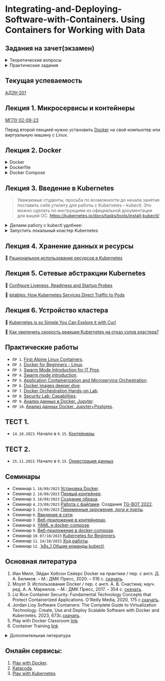 # Integrating-and-Deploying-Software-with-Containers. Using Containers for Working with Data
## Задания на зачет(экзамен)

<details>
<summary> Теоретические вопросы </summary>


 1. Микросервисы и контейнеры.
 2. Платформы Docker.
 3. Основные компоненты Docker. Привести пример.
 4. Основные компоненты Docker Composer. YAML и docker-compose.
 5. Архитектура Docker. Часто используемые команды Docker при создании проекта для анализа данных.
 6. Dockerfile. Основные компоненты.
 7. Распространение образов. Dockerhub. Github.
 8. Cредств оркестрации и кластеризации в экосистеме Docker: Swarm и fleet.
 9. Cредств оркестрации и кластеризации в экосистеме Docker:  Kubernetes и Mesos.
 10. Обеспечение безопасности контейнеров и связанные с этим ограничения.
 11. Kubernetes.
    
</details>

<details>
<summary> Практические задания </summary>
 
- Проект [ticket1](https://github.com/BosenkoTM/exam_prepare_icud_1_2_sem/tree/main#%D0%BF%D1%80%D0%BE%D0%B5%D0%BA%D1%82-ticket1);
 
- Проект [ticket2](https://github.com/BosenkoTM/exam_prepare_icud_1_2_sem/tree/main#%D0%BF%D1%80%D0%BE%D0%B5%D0%BA%D1%82-ticket2);
  
- Проект [ticket2.2](https://github.com/BosenkoTM/exam_prepare_icud_1_2_sem/tree/main#%D0%BF%D1%80%D0%BE%D0%B5%D0%BA%D1%82-ticket22).
 
</details>

## Текущая успеваемость
 [АДЭУ-201](https://docs.google.com/spreadsheets/d/1rldI1A9V3_WH9H8McTe3qNr6o0migXObak8nKQSQg-E/edit?usp=sharing)
 
## Лекция 1. Микросервисы и контейнеры
[МГПУ 02-09-23](/lectures/1%20-%20intro%20Применение%20контейнеров.pptx)

Перед второй лекцией нужно установить [Docker](https://docs.docker.com/get-docker/) на свой компьютер или виртуальную машину с Linux.

## Лекция 2. Docker

<details>
<summary> Docker </summary>
 
🔹 [Сеть контейнеров — это не сложно](https://habr.com/ru/company/timeweb/blog/558612/)

🔹 [Overview of Docker CLI](https://docs.docker.com/engine/reference/run/)

🔹 [10 команд для Docker, без которых вам не обойтись](https://tproger.ru/translations/top-10-docker-commands/)

🔹 [Как начать использовать Docker в своих проектах](https://tproger.ru/translations/how-to-start-using-docker/)

🔹 [50 вопросов по Docker, которые задают на собеседованиях, и ответы на них](https://habr.com/ru/company/southbridge/blog/528206/)

</details>

<details>
<summary> Dockerfile </summary>

🔹 [20 лучших практик по работе с Dockerfile](https://habr.com/ru/company/domclick/blog/546922/)

🔹 [ENTRYPOINT vs CMD: назад к основам](https://habr.com/ru/company/southbridge/blog/329138/)

🔹 [Dockerfile reference](https://docs.docker.com/engine/reference/builder/)

🔹 [Use multi-stage builds](https://docs.docker.com/develop/develop-images/multistage-build/)

🔹 [Best practices for writing Dockerfiles](https://docs.docker.com/develop/develop-images/dockerfile_best-practices/#add-or-copy%23add-or-copy)

</details>

<details>
<summary> Docker Compose </summary>

🔹 [Overview of docker-compose CLI](https://docs.docker.com/compose/reference/)

🔹 [Quickstart: Compose and Django](https://docs.docker.com/samples/django/)

🔹 [Compose file version 3 reference](https://docs.docker.com/compose/compose-file/compose-file-v3/)

🔹 [Compose file version 2 reference](https://docs.docker.com/compose/compose-file/compose-file-v2/)

</details>

## Лекция 3. Введение в Kubernetes

>Уважаемые студенты, просьба по возможности до начала занятия поставить себе утилиту для работы с Kubernetes – kubectl.
>Это можно сделать по инструкциям из официальной документации для вашей ОС.
>https://kubernetes.io/docs/tasks/tools/install-kubectl/

<details>
<summary> Делаем работу с kubectl удобнее: </summary>
 
🔹 [kubectl auto-complition](https://kubernetes.io/docs/tasks/tools/included/optional-kubectl-configs-bash-linux/)

🔹 [kubectl aliases](https://github.com/adterskov/kubectl-aliases)

🔹 [kubens - быстрый способ переключения между namespaces в kubectl](https://github.com/ahmetb/kubectx/)

🔹 [kubecolor - раскрашивает вывод kubectl](https://github.com/dty1er/kubecolor/)

</details>

<details>
<summary> Запустить локальный кластер Kubernetes </summary>

🔹 [Minikube](https://kubernetes.io/ru/docs/tasks/tools/install-minikube/)

🔹 [Minishift (OpenShift)](https://www.okd.io/minishift/)

🔹 [KiND](https://kind.sigs.k8s.io/docs/user/quick-start/)

🔹 [Docker Desktop](https://docs.docker.com/desktop/kubernetes/)

</details>

## Лекция 4. Хранение данных и ресурсы
🔹 [Рациональное использование ресурсов в Kubernetes](https://habr.com/ru/company/timeweb/blog/560670/)
## Лекция 5. Сетевые абстракции Kubernetes
🔹 [Configure Liveness, Readiness and Startup Probes](https://kubernetes.io/docs/tasks/configure-pod-container/configure-liveness-readiness-startup-probes/#configure-probes)

🔹 [iptables: How Kubernetes Services Direct Traffic to Pods](https://dustinspecker.com/posts/iptables-how-kubernetes-services-direct-traffic-to-pods/)

## Лекция 6. Устройство кластера
🔹 [Kubernetes is so Simple You Can Explore it with Curl](https://blog.tilt.dev/2021/03/18/kubernetes-is-so-simple.html)

🔹 [Как увеличить скорость реакции Kubernetes на отказ узлов кластера?](https://habr.com/ru/company/timeweb/blog/561084/)

## Практические работы
- `ПР 1`. [First Alpine Linux Containers](https://training.play-with-docker.com/ops-s1-hello/).
- `ПР 2`. [Docker for Beginners - Linux](https://training.play-with-docker.com/beginner-linux/).
- `ПР 3`. [Swarm Mode Introduction for IT Pros](https://training.play-with-docker.com/ops-s1-swarm-intro/).
- `ПР 4`. [Swarm mode introduction](https://training.play-with-docker.com/swarm-mode-intro/).
- `ПР 5`. [Application Containerization and Microservice Orchestration](https://training.play-with-docker.com/microservice-orchestration/).
- `ПР 6`. [Docker images deeper dive](https://training.play-with-docker.com/docker-images/).
- `ПР 7`. [Docker Orchestration Hands-on Lab](https://training.play-with-docker.com/orchestration-hol/).
- `ПР 8`. [Security Lab: Capabilities](https://training.play-with-docker.com/security-capabilities/).
- `ПР 9`. [Анализ данных в Docker. Jupyter](https://github.com/BosenkoTM/using-docker-containers-for-data/tree/main).
- `ПР 10`. [Анализ данных Docker. Jupyter+Postgres](https://github.com/BosenkoTM/icdc_10/blob/main/README.md).
## ТЕСТ 1.   
- `14.10.2023`. Начало в `9.15`. [Контейнеры](https://forms.gle/2k3z94t1wUXqfj776)
## ТЕСТ 2.  
- `25.11.2023`. Начало в `9.15`. [Оркестрация данных](https://forms.gle/xp6uS8rVQ2v7hgdR8)
## Семинары
- Семинар `1`. `16/09/2023` [Установка Docker](https://github.com/BosenkoTM/IC-UD_Practice/tree/main/1%20%D0%A3%D1%81%D1%82%D0%B0%D0%BD%D0%BE%D0%B2%D0%BA%D0%B0%20DOCKER#1-%D1%83%D1%81%D1%82%D0%B0%D0%BD%D0%BE%D0%B2%D0%BA%D0%B0-docker---ubuntu).
- Семинар `2`. `16/09/2023` [Первый контейнер](https://github.com/BosenkoTM/IC-UD_Practice/tree/main/2%20%D0%9F%D0%B5%D1%80%D0%B2%D1%8B%D0%B9%20%D0%BA%D0%BE%D0%BD%D1%82%D0%B5%D0%B9%D0%BD%D0%B5%D1%80#%D0%BF%D0%B5%D1%80%D0%B2%D1%8B%D0%B9-%D0%BA%D0%BE%D0%BD%D1%82%D0%B5%D0%B9%D0%BD%D0%B5%D1%80).
- Семинар `3`. `16/09/2023` [Создание образа](https://github.com/BosenkoTM/IC-UD_Practice/tree/main/3%20%D0%A1%D0%BE%D0%B7%D0%B4%D0%B0%D0%BD%D0%B8%D0%B5%20%D0%BE%D0%B1%D1%80%D0%B0%D0%B7%D0%B0#%D1%81%D0%BE%D0%B7%D0%B4%D0%B0%D0%BD%D0%B8%D0%B5-%D0%BE%D0%B1%D1%80%D0%B0%D0%B7%D0%B0).
- Семинар `4`. `23/09/2023` [Работа с файлами](https://github.com/BosenkoTM/IC-UD_Practice/tree/main/4%20%D0%A0%D0%B0%D0%B1%D0%BE%D1%82%D0%B0%20%D1%81%20%D1%84%D0%B0%D0%B9%D0%BB%D0%B0%D0%BC%D0%B8#%D1%80%D0%B0%D0%B1%D0%BE%D1%82%D0%B0-%D1%81-%D1%84%D0%B0%D0%B9%D0%BB%D0%B0%D0%BC%D0%B8---%D1%82%D0%B5%D0%BE%D1%80%D0%B8%D1%8F). Создание [TG-BOT 2022](https://github.com/BosenkoTM/tg_bot_2022.git).
- Семинар `5`. `23/09/2023` [Переменные окружения, логи и порты](https://github.com/BosenkoTM/IC-UD_Practice/tree/main/5%20%D0%9F%D0%B5%D1%80%D0%B5%D0%BC%D0%B5%D0%BD%D0%BD%D1%8B%D0%B5%20%D0%BE%D0%BA%D1%80%D1%83%D0%B6%D0%B5%D0%BD%D0%B8%D1%8F%2C%20%D0%BB%D0%BE%D0%B3%D0%B8%20%D0%B8%20%D0%BF%D0%BE%D1%80%D1%82%D1%8B#%D0%BF%D0%B5%D1%80%D0%B5%D0%BC%D0%B5%D0%BD%D0%BD%D1%8B%D0%B5-%D0%BE%D0%BA%D1%80%D1%83%D0%B6%D0%B5%D0%BD%D0%B8%D1%8F).
- Семинар `6`. [Введение в сети](https://github.com/BosenkoTM/IC-UD_Practice/tree/main/6%20%D0%92%D0%B2%D0%B5%D0%B4%D0%B5%D0%BD%D0%B8%D0%B5%20%D0%B2%20%D1%81%D0%B5%D1%82%D0%B8#%D1%81%D0%B5%D1%82%D0%B8-%D0%B2-docker).
- Семинар `7`. [Веб-приложение в контейнерах](https://github.com/BosenkoTM/IC-UD_Practice/tree/main/7%20%D0%92%D0%B5%D0%B1-%D0%BF%D1%80%D0%B8%D0%BB%D0%BE%D0%B6%D0%B5%D0%BD%D0%B8%D0%B5%20%D0%B2%20%D0%BA%D0%BE%D0%BD%D1%82%D0%B5%D0%B9%D0%BD%D0%B5%D1%80%D0%B0%D1%85#%D1%80%D0%B0%D0%B1%D0%BE%D1%82%D0%B0-%D0%B2%D0%B5%D0%B1-%D0%BF%D1%80%D0%B8%D0%BB%D0%BE%D0%B6%D0%B5%D0%BD%D0%B8%D1%8F-%D1%81-%D0%BE%D0%B4%D0%BD%D0%B8%D0%BC-%D0%B8-%D0%B4%D0%B2%D1%83%D0%BC%D1%8F-%D0%B2%D0%B5%D0%B1-%D1%81%D0%B5%D1%80%D0%B2%D0%B5%D1%80%D0%B0%D0%BC%D0%B8).
- Семинар `8`. [YAML и docker-compose](https://github.com/BosenkoTM/IC-UD_Practice/tree/main/8%20YAML%20%D0%B8%20docker-compose#yaml).
- Семинар `9`. [Веб-приложение в docker-compose](https://github.com/BosenkoTM/IC-UD_Practice/tree/main/9%20%D0%92%D0%B5%D0%B1-%D0%BF%D1%80%D0%B8%D0%BB%D0%BE%D0%B6%D0%B5%D0%BD%D0%B8%D0%B5%20%D0%B2%20docker-compose#%D0%B8%D0%BD%D1%81%D1%82%D1%80%D1%83%D0%BA%D1%86%D0%B8%D0%B8-docker-compose).
- Семинар `10`. `07/10/2023` [Kubernetes for Beginners](https://training.play-with-kubernetes.com/kubernetes-workshop/).
- Семинар `11`. `14/10/2023` [Ход работы](https://github.com/BosenkoTM/IC-UD/blob/main/practice/seminar_11.md#%D1%81%D0%B5%D0%BC%D0%B8%D0%BD%D0%B0%D1%80-11).
- Семинар `12`. [`k8s_1 Общие команды kubectl](https://github.com/BosenkoTM/IC-UD/blob/main/practice/seminar_12.md).

## Основная литература
1. Иан Милл, Эйдан Хобсон Сейерс Docker на практике / пер. с англ. Д. А. Беликов. – М.: ДМК Пресс, 2020. – 516 с. [скачать](https://disk.yandex.ru/d/mrcntkbTLAfHPQ).
2. Моуэт Э. Использование Docker / пер. с англ. А. В. Снастина; науч. ред. А. А. Маркелов. – М.: ДМК Пресс, 2017. – 354 с. [скачать](https://disk.yandex.ru/d/mrcntkbTLAfHPQ).
3. Liz Rice Container Security: Fundamental Technology Concepts that Protect Containerized Applications. O'Reilly Media, 2020, 175 с.[скачать](https://disk.yandex.ru/d/mrcntkbTLAfHPQ).
4. Jordan Lioy Software Containers: The Complete Guide to Virtualization Technology. Create, Use and Deploy Scalable Software with Docker and Kubernetes. 2023, 673с.[скачать](https://disk.yandex.ru/d/mrcntkbTLAfHPQ).
5. Play with Docker Classroom [link](https://training.play-with-docker.com/).
6. Container Training [link](https://container.training/)

<details>
<summary> Дополнительная литература </summary>

7. Certified Kubernetes Application Developer (CKAD) Exam Success Guide [скачать](https://disk.yandex.ru/i/BNsogUl6SAa5Kg).
8. [Linux-контейнеры: изоляция как технологический прорыв](https://habr.com/ru/company/redhatrussia/blog/352052/).
9. [Namespaces](https://habr.com/ru/company/selectel/blog/279281/).
10. [Cgroups](https://habr.com/ru/company/selectel/blog/303190/).
11. [Capabilities](https://habr.com/ru/company/otus/blog/471802/).
12. [Могут ли контейнеры быть безопасными?](https://habr.com/ru/company/oleg-bunin/blog/480630/).
13. [Митап "Stateful-приложения в 2020 году"](https://www.youtube.com/watch?v=ykIh4-616Ic&list=PL8D2P0ruohODzihD0D0FZXkVHXtXbb6w3&index=4&ab_channel=HighLoadChannel).
14. [Jobs & Cronjobs in Kubernetes Cluster](https://medium.com/avmconsulting-blog/jobs-cronjobs-in-kubernetes-cluster-d0e872e3c8c8).
15. [Tоп-10 PromQL запросов для мониторинга Kubernetes](https://habr.com/ru/company/timeweb/blog/562374/).

</details>

## Онлайн сервисы:

1. [Play with Docker](https://labs.play-with-docker.com/).
2. [Katacoda](https://www.katacoda.com/).
3. [Play with Kubernetes](https://labs.play-with-k8s.com/).

